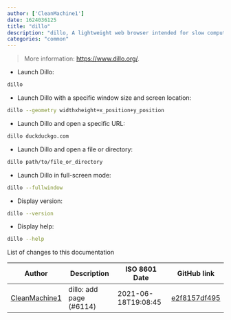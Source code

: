 ```yaml
---
author: ['CleanMachine1']
date: 1624036125
title: "dillo"
description: "dillo, A lightweight web browser intended for slow computers."
categories: "common"
---
```

> More information: <https://www.dillo.org/>.

- Launch Dillo:

```bash
dillo
```

- Launch Dillo with a specific window size and screen location:

```bash
dillo --geometry widthxheight+x_position+y_position
```

- Launch Dillo and open a specific URL:

```bash
dillo duckduckgo.com
```

- Launch Dillo and open a file or directory:

```bash
dillo path/to/file_or_directory
```

- Launch Dillo in full-screen mode:

```bash
dillo --fullwindow
```

- Display version:

```bash
dillo --version
```

- Display help:

```bash
dillo --help
```
List of changes to this documentation


Author | Description | ISO 8601 Date | GitHub link
------|-----|-----|-----
[CleanMachine1](mailto:78213164+CleanMachine1@users.noreply.github.com) | dillo: add page (#6114) | 2021-06-18T19:08:45 | [e2f8157df495](https://github.com/tldr-pages/tldr/commit/e2f8157df49540e7e7b5776957533da9013e3b00)

